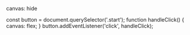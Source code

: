 canvas: hide

const button = document.querySelector('.start');
function handleClick() {
  canvas: flex;
}
button.addEventListener('click', handleClick);
  <canvas width="400" height="400" id="game"></canvas>
  <!-- Сам скрипт с игрой -->
  <script>
    // Поле, на котором всё будет происходить, — тоже как бы переменная
    var canvas = document.getElementById('game');
    // Классическая змейка — двухмерная, сделаем такую же
    var context = canvas.getContext('2d');
    // Размер одной клеточки на поле — 16 пикселей
    var grid = 16;
    // Служебная переменная, которая отвечает за скорость змейки
    var count = 0;
    // А вот и сама змейка
    var snake = {
      // Начальные координаты
      x: 160,
      y: 160,
      // Скорость змейки — в каждом новом кадре змейка смещается по оси Х или У. На старте будет двигаться горизонтально, поэтому скорость по игреку равна нулю.
      dx: grid,
      dy: 0,
      // Тащим за собой хвост, который пока пустой
      cells: [],
      // Стартовая длина змейки — 4 клеточки
      maxCells: 4
    };
    // А это — еда. Представим, что это красные яблоки.
    var apple = {
      // Начальные координаты яблока
      x: 320,
      y: 320
    };
    // Делаем генератор случайных чисел в заданном диапазоне
    function getRandomInt(min, max) {
      return Math.floor(Math.random() * (max - min)) + min;
    }
    // Игровой цикл — основной процесс, внутри которого будет всё происходить
    function loop() {
      // Хитрая функция, которая замедляет скорость игры с 60 кадров в секунду до 15 (60/15 = 4)
      requestAnimationFrame(loop);
      // Игровой код выполнится только один раз из четырёх, в этом и суть замедления кадров, а пока переменная count меньше четырёх, код выполняться не будет
      if (++count < 4) {
        return;
      }
      // Обнуляем переменную скорости
      count = 0;
      // Очищаем игровое поле
      context.clearRect(0, 0, canvas.width, canvas.height);
      // Двигаем змейку с нужной скоростью
      snake.x += snake.dx;
      snake.y += snake.dy;
      // Если змейка достигла края поля по горизонтали — продолжаем её движение с противоположной строны
      if (snake.x < 0) {
        snake.x = canvas.width - grid;
      }
      else if (snake.x >= canvas.width) {
        snake.x = 0;
      }
      // Делаем то же самое для движения по вертикали
      if (snake.y < 0) {
        snake.y = canvas.height - grid;
      }
      else if (snake.y >= canvas.height) {
        snake.y = 0;
      }
      // Продолжаем двигаться в выбранном направлении. Голова всегда впереди, поэтому добавляем её координаты в начало массива, который отвечает за всю змейку
      snake.cells.unshift({ x: snake.x, y: snake.y });
      // Сразу после этого удаляем последний элемент из массива змейки, потому что она движется и постоянно освобождает клетки после себя
      if (snake.cells.length > snake.maxCells) {
        snake.cells.pop();
      }
      // Рисуем еду — красное яблоко
      context.fillStyle = 'red';
      context.fillRect(apple.x, apple.y, grid - 1, grid - 1);
      // Одно движение змейки — один новый нарисованный квадратик 
      context.fillStyle = 'green';
      // Обрабатываем каждый элемент змейки
      snake.cells.forEach(function (cell, index) {
        // Чтобы создать эффект клеточек, делаем зелёные квадратики меньше на один пиксель, чтобы вокруг них образовалась чёрная граница
        context.fillRect(cell.x, cell.y, grid - 1, grid - 1);
        // Если змейка добралась до яблока...
        if (cell.x === apple.x && cell.y === apple.y) {
          // увеличиваем длину змейки
          snake.maxCells++;
          // Рисуем новое яблочко
          // Помним, что размер холста у нас 400x400, при этом он разбит на ячейки — 25 в каждую сторону
          apple.x = getRandomInt(0, 25) * grid;
          apple.y = getRandomInt(0, 25) * grid;
        }
        // Проверяем, не столкнулась ли змея сама с собой
        // Для этого перебираем весь массив и смотрим, есть ли у нас в массиве змейки две клетки с одинаковыми координатами 
        for (var i = index + 1; i < snake.cells.length; i++) {
          // Если такие клетки есть — начинаем игру заново
          if (cell.x === snake.cells[i].x && cell.y === snake.cells[i].y) {
            // Задаём стартовые параметры основным переменным
            snake.x = 160;
            snake.y = 160;
            snake.cells = [];
            snake.maxCells = 4;
            snake.dx = grid;
            snake.dy = 0;
            // Ставим яблочко в случайное место
            apple.x = getRandomInt(0, 25) * grid;
            apple.y = getRandomInt(0, 25) * grid;
          }
        }
      });
    }
    // Смотрим, какие нажимаются клавиши, и реагируем на них нужным образом
    document.addEventListener('keydown', function (e) {
      // Дополнительно проверяем такой момент: если змейка движется, например, влево, то ещё одно нажатие влево или вправо ничего не поменяет — змейка продолжит двигаться в ту же сторону, что и раньше. Это сделано для того, чтобы не разворачивать весь массив со змейкой на лету и не усложнять код игры.
      // Стрелка влево
      // Если нажата стрелка влево, и при этом змейка никуда не движется по горизонтали…
      if (e.which === 37 && snake.dx === 0) {
        // то даём ей движение по горизонтали, влево, а вертикальное — останавливаем
        // Та же самая логика будет и в остальных кнопках
        snake.dx = -grid;
        snake.dy = 0;
      }
      // Стрелка вверх
      else if (e.which === 38 && snake.dy === 0) {
        snake.dy = -grid;
        snake.dx = 0;
      }
      // Стрелка вправо
      else if (e.which === 39 && snake.dx === 0) {
        snake.dx = grid;
        snake.dy = 0;
      }
      // Стрелка вниз
      else if (e.which === 40 && snake.dy === 0) {
        snake.dy = grid;
        snake.dx = 0;
      }
    });
    // Запускаем игру
    requestAnimationFrame(loop);

